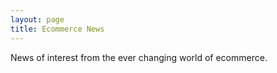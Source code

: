 ```yaml
---
layout: page
title: Ecommerce News
---
```


News of interest from the ever changing world of ecommerce.

<div id="news"></div>